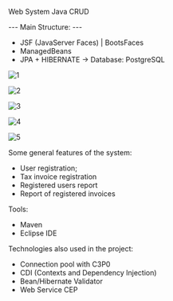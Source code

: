Web System Java CRUD

--- Main Structure: ---
- JSF (JavaServer Faces) | BootsFaces
- ManagedBeans
- JPA + HIBERNATE -> Database: PostgreSQL

![1](https://github.com/user-attachments/assets/752f2b4f-6c68-44a0-bc50-dceaea528efc)

![2](https://github.com/user-attachments/assets/20d35fc1-bc29-4f29-94a6-2af83f2ece24)

![3](https://github.com/user-attachments/assets/0b05a15e-4fb5-4135-9f61-ad3a0b14b929)

![4](https://github.com/user-attachments/assets/b9c47946-6f08-4037-8378-696fe6dbe500)

![5](https://github.com/user-attachments/assets/150d1099-3e0b-4d00-b02b-4fc684918c23)

Some general features of the system:
- User registration;
- Tax invoice registration
- Registered users report
- Report of registered invoices

Tools:
- Maven
- Eclipse IDE

Technologies also used in the project:
- Connection pool with C3P0
- CDI (Contexts and Dependency Injection)
- Bean/Hibernate Validator
- Web Service CEP
